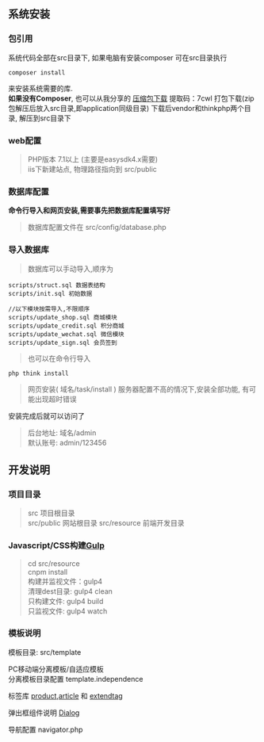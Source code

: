 ## 系统安装

### 包引用
系统代码全部在src目录下, 如果电脑有安装composer  可在src目录执行
```shell
composer install
```
来安装系统需要的库.<br />
**如果没有Composer**, 也可以从我分享的 [压缩包下载](https://pan.baidu.com/s/1i5l0qblUhhendpIhOqu4Iw) 提取码：7cwl
打包下载(zip包解压后放入src目录,即application同级目录)
下载后vendor和thinkphp两个目录, 解压到src目录下

### web配置

> PHP版本 7.1以上 (主要是easysdk4.x需要)<br />
iis下新建站点, 物理路径指向到  src/public 

### 数据库配置

**命令行导入和网页安装,需要事先把数据库配置填写好**
> 数据库配置文件在 src/config/database.php

### 导入数据库

> 数据库可以手动导入,顺序为<br />
```shell
scripts/struct.sql 数据表结构
scripts/init.sql 初始数据

//以下模块按需导入,不限顺序
scripts/update_shop.sql 商城模块
scripts/update_credit.sql 积分商城
scripts/update_wechat.sql 微信模块
scripts/update_sign.sql 会员签到
```

> 也可以在命令行导入
```shell
php think install
```

> 网页安装( 域名/task/install ) 服务器配置不高的情况下,安装全部功能, 有可能出现超时错误

安装完成后就可以访问了
> 后台地址: 域名/admin<br />
> 默认账号: admin/123456


## 开发说明

### 项目目录

>src 项目根目录<br />
src/public 网站根目录
src/resource 前端开发目录

### Javascript/CSS构建[Gulp](https://www.gulpjs.com.cn/)

>cd src/resource<br />
cnpm install<br />
构建并监视文件：gulp4<br />
清理dest目录: gulp4 clean<br />
只构建文件: gulp4 build<br />
只监视文件: gulp4 watch


### 模板说明

模板目录: src/template

PC移动端分离模板/自适应模板<br />
分离模板目录配置 template.independence

标签库 [product](TAGLIB.md#product),[article](TAGLIB.md#article) 和 [extendtag](TAGLIB.md#extendtag)

弹出框组件说明 [Dialog](DIALOG.md)

导航配置 navigator.php